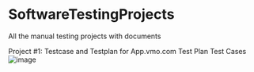 # SoftwareTestingProjects
All the manual testing projects with documents

Project #1: Testcase and Testplan for App.vmo.com
Test Plan
Test Cases
![image](https://github.com/user-attachments/assets/5dc36b76-9bc9-4f71-8388-1b62e3848d2d)

